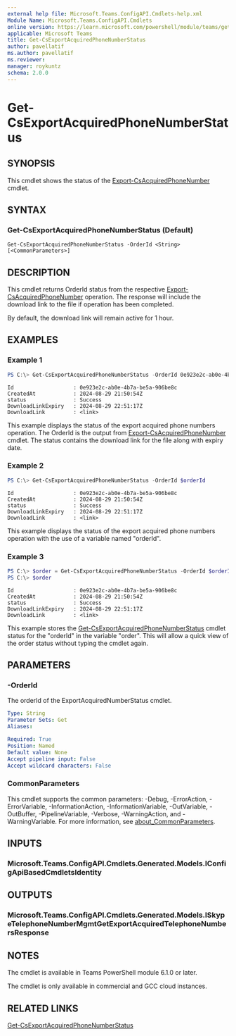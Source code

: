 ```yaml
---
external help file: Microsoft.Teams.ConfigAPI.Cmdlets-help.xml
Module Name: Microsoft.Teams.ConfigAPI.Cmdlets
online version: https://learn.microsoft.com/powershell/module/teams/get-csexportacquiredphonenumberstatus
applicable: Microsoft Teams
title: Get-CsExportAcquiredPhoneNumberStatus
author: pavellatif
ms.author: pavellatif
ms.reviewer:
manager: roykuntz
schema: 2.0.0
---
```


# Get-CsExportAcquiredPhoneNumberStatus

## SYNOPSIS
This cmdlet shows the status of the [Export-CsAcquiredPhoneNumber](https://learn.microsoft.com/powershell/module/teams/export-csacquiredphonenumber) cmdlet.

## SYNTAX

### Get-CsExportAcquiredPhoneNumberStatus (Default)
```
Get-CsExportAcquiredPhoneNumberStatus -OrderId <String> [<CommonParameters>]
```

## DESCRIPTION
This cmdlet returns OrderId status from the respective [Export-CsAcquiredPhoneNumber](https://learn.microsoft.com/powershell/module/teams/export-csacquiredphonenumber) operation. The response will include the download link to the file if operation has been completed.

By default, the download link will remain active for 1 hour.

## EXAMPLES

### Example 1
```powershell
PS C:\> Get-CsExportAcquiredPhoneNumberStatus -OrderId 0e923e2c-ab0e-4b7a-be5a-906be8c
```
```output
Id                   : 0e923e2c-ab0e-4b7a-be5a-906be8c
CreatedAt            : 2024-08-29 21:50:54Z
status               : Success
DownloadLinkExpiry   : 2024-08-29 22:51:17Z
DownloadLink         : <link>
```
This example displays the status of the export acquired phone numbers operation. The OrderId is the output from [Export-CsAcquiredPhoneNumber](https://learn.microsoft.com/powershell/module/teams/export-csacquiredphonenumber) cmdlet. The status contains the download link for the file along with expiry date.

### Example 2
```powershell
PS C:\> Get-CsExportAcquiredPhoneNumberStatus -OrderId $orderId
```
```output
Id                   : 0e923e2c-ab0e-4b7a-be5a-906be8c
CreatedAt            : 2024-08-29 21:50:54Z
status               : Success
DownloadLinkExpiry   : 2024-08-29 22:51:17Z
DownloadLink         : <link>
```
This example displays the status of the export acquired phone numbers operation with the use of a variable named "orderId".

### Example 3
```powershell
PS C:\> $order = Get-CsExportAcquiredPhoneNumberStatus -OrderId $orderId
PS C:\> $order
```
```output
Id                   : 0e923e2c-ab0e-4b7a-be5a-906be8c
CreatedAt            : 2024-08-29 21:50:54Z
status               : Success
DownloadLinkExpiry   : 2024-08-29 22:51:17Z
DownloadLink         : <link>
```
This example stores the [Get-CsExportAcquiredPhoneNumberStatus](https://learn.microsoft.com/powershell/module/teams/get-csexportacquiredphonenumberstatus) cmdlet status for the "orderId" in the variable "order". This will allow a quick view of the order status without typing the cmdlet again.

## PARAMETERS

### -OrderId
The orderId of the ExportAcquiredNumberStatus cmdlet.

```yaml
Type: String
Parameter Sets: Get
Aliases:

Required: True
Position: Named
Default value: None
Accept pipeline input: False
Accept wildcard characters: False
```

### CommonParameters
This cmdlet supports the common parameters: -Debug, -ErrorAction, -ErrorVariable, -InformationAction, -InformationVariable, -OutVariable, -OutBuffer, -PipelineVariable, -Verbose, -WarningAction, and -WarningVariable. For more information, see [about_CommonParameters](http://go.microsoft.com/fwlink/?LinkID=113216).

## INPUTS

### Microsoft.Teams.ConfigAPI.Cmdlets.Generated.Models.IConfigApiBasedCmdletsIdentity

## OUTPUTS

### Microsoft.Teams.ConfigAPI.Cmdlets.Generated.Models.ISkypeTelephoneNumberMgmtGetExportAcquiredTelephoneNumbersResponse

## NOTES
The cmdlet is available in Teams PowerShell module 6.1.0 or later.

The cmdlet is only available in commercial and GCC cloud instances.

## RELATED LINKS
[Get-CsExportAcquiredPhoneNumberStatus](https://learn.microsoft.com/powershell/module/teams/get-csexportacquiredphonenumberstatus)

